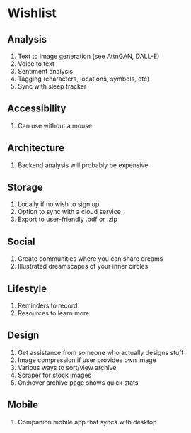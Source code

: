 # Wishlist

## Analysis

1.  Text to image generation (see AttnGAN, DALL-E)
2.  Voice to text
3.  Sentiment analysis
4.  Tagging (characters, locations, symbols, etc)
5.  Sync with sleep tracker

## Accessibility

1.  Can use without a mouse

## Architecture

1.  Backend analysis will probably be expensive

## Storage

1.  Locally if no wish to sign up
2.  Option to sync with a cloud service
3.  Export to user-friendly .pdf or .zip

## Social

1.  Create communities where you can share dreams
2.  Illustrated dreamscapes of your inner circles

## Lifestyle

1.  Reminders to record
2.  Resources to learn more

## Design

1.  Get assistance from someone who actually designs stuff
2.  Image compression if user provides own image
3.  Various ways to sort/view archive
4.  Scraper for stock images
5.  On:hover archive page shows quick stats

## Mobile

1.  Companion mobile app that syncs with desktop
